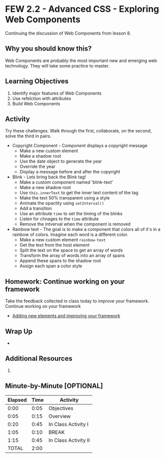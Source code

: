 # FEW 2.2 - Advanced CSS - Exploring Web Components

Continuing the discussion of Web Components from lesson 8. 

## Why you should know this?

Web Components are probably the most important new and emerging web technology. They will take some practice to master.  

## Learning Objectives 

1. Identify major features of Web Components
1. Use refelction with attributes 
1. Build Web Components

## Activity 

Try these challenges. Walk through the first, collaborate, on the second, solve the third in pairs. 

- Copyright Component - Component displays a copyright message
  - Make a new custom element
  - Make a shadow root
  - Use the date object to generate the year
  - Override the year
  - Display a message before and after the copyright
- Blink - Lets bring back the Blink tag!
  - Make a custom component named 'blink-text'
  - Make a new shadow root
  - Use `this.innerText` to get the inner text content of the tag
  - Make the text 50% transparent using a style
  - Animate the opactity using `setInterval()`
  - Add a transition
  - Use an attribute `time` to set the timing of the blinks
  - Listen for chnages to the `time` attribute
  - Remove the intverval when the component is removed
- Rainbow text - The goal is to make a component that colors all of it's in a rainbow of colors. Imagine each word is a different color. 
  - Make a new custom element `rainbow-text`
  - Get the text from the host element
  - Split the text on the space to get an array of words
  - Transform the array of words into an array of spans
  - Append these spans to the shadow root
  - Assign each span a color style 

## Homework: Continue working on your framework

Take the feedback collected in class today to improve your framework. Continue working on your framework

- [Adding new elements and improving your framework](../Assignments/assignment-08-components.md)

## Wrap Up

- 

## Additional Resources

1. 

## Minute-by-Minute [OPTIONAL]

| **Elapsed** | **Time**  | **Activity**              |
| ----------- | --------- | ------------------------- |
| 0:00        | 0:05      | Objectives                |
| 0:05        | 0:15      | Overview                  |
| 0:20        | 0:45      | In Class Activity I       |
| 1:05        | 0:10      | BREAK                     |
| 1:15        | 0:45      | In Class Activity II      |
| TOTAL       | 2:00      |                           |
